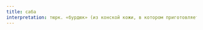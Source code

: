 ```yaml
---
title: саба
interpretation: тюрк. «бурдюк» (из конской кожи, в котором приготовляется и содержится кумыс)
---
```

